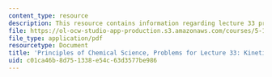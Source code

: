 ```yaml
---
content_type: resource
description: This resource contains information regarding lecture 33 problem.
file: https://ol-ocw-studio-app-production.s3.amazonaws.com/courses/5-111sc-principles-of-chemical-science-fall-2014/c01ca46b8d751338e54c63d3577be986_MIT5_111F14_Lec33Prob.pdf
file_type: application/pdf
resourcetype: Document
title: 'Principles of Chemical Science, Problems for Lecture 33: Kinetics and Temperature'
uid: c01ca46b-8d75-1338-e54c-63d3577be986
---
```

